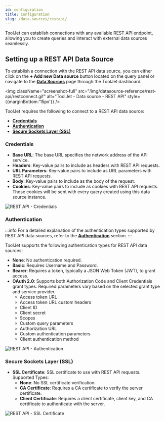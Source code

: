 ```yaml
---
id: configuration
title: Configuration
slug: /data-sources/restapi/
---
```


ToolJet can establish connections with any available REST API endpoint, allowing you to create queries and interact with external data sources seamlessly.

## Setting up a REST API Data Source 

<div>

To establish a connection with the REST API data source, you can either click on the **+ Add new Data source** button located on the query panel or navigate to the **[Data Sources](/docs/data-sources/overview)** page through the ToolJet dashboard.

<img className="screenshot-full" src="/img/datasource-reference/rest-api/restconnect.gif" alt="ToolJet - Data source - REST API" style={{marginBottom:'15px'}} />

ToolJet requires the following to connect to a REST API data source:

- **[Credentials](#credentials)**
- **[Authentication](#authentication)**
- **[Secure Sockets Layer (SSL)](#secure-sockets-layer-ssl)**

<div style={{paddingTop:'24px'}}>

### Credentials

- **Base URL**: The base URL specifies the network address of the API service.
- **Headers**: Key-value pairs to include as headers with REST API requests.
- **URL Parameters**: Key-value pairs to include as URL parameters with REST API requests.
- **Body**: Key-value pairs to include as the body of the request.
- **Cookies**: Key-value pairs to include as cookies with REST API requests. These cookies will be sent with every query created using this data source instance.

<img className="screenshot-full" src="/img/datasource-reference/rest-api/credentials.png" alt="REST API - Credentials" />

</div>

<div style={{paddingTop:'24px'}}>

### Authentication

:::info
For a detailed explanation of the authentication types supported by REST API data sources, refer to the **[Authentication](/docs/data-sources/restapi/authentication)** section.
:::

ToolJet supports the following authentication types for REST API data sources:

- **None**: No authentication required.
- **Basic**: Requires Username and Password.
- **Bearer**: Requires a token, typically a JSON Web Token (JWT), to grant access.
- **OAuth 2.0**: Supports both Authorization Code and Client Credentials grant types. Required parameters vary based on the selected grant type and service provider.
    - Access token URL
    - Access token URL custom headers
    - Client ID
    - Client secret
    - Scopes
    - Custom query parameters
    - Authorization URL
    - Custom authentication parameters
    - Client authentication method

<img className="screenshot-full" src="/img/datasource-reference/rest-api/authentication.png" alt="REST API - Authentication" />

</div>

<div style={{paddingTop:'24px'}}>

### Secure Sockets Layer (SSL)

- **SSL Certificate**: SSL certificate to use with REST API requests. Supported Types:
  - **None**: No SSL certificate verification.
  - **CA Certificate**: Requires a CA certificate to verify the server certificate.
  - **Client Certificate**: Requires a client certificate, client key, and CA certificate to authenticate with the server.

<img className="screenshot-full" src="/img/datasource-reference/rest-api/ssl.png" alt="REST API - SSL Certificate" />

</div>

</div>